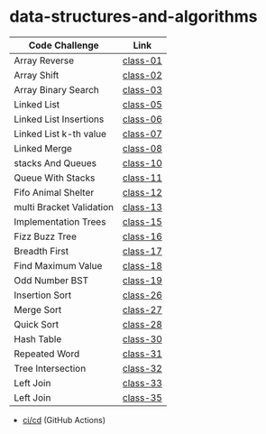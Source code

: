 # data-structures-and-algorithms

| Code Challenge | Link |
| -------------- | ---- |
| Array Reverse | [class-01](challenges/arrayReverse) |
| Array Shift | [class-02](challenges/arrayShift) |
| Array Binary Search | [class-03](challenges/arrayBinarySearch) |
| Linked List | [class-05](challenges/linkedList) |
| Linked List Insertions | [class-06](challenges/linkedList) |
| Linked List k-th value | [class-07](challenges/linkedList) |
| Linked Merge | [class-08](challenges/llMerge) |
| stacks And Queues | [class-10](challenges/stacksAndQueues) |
| Queue With Stacks | [class-11](challenges/queueWithStacks) |
| Fifo Animal Shelter | [class-12](challenges/fifoAnimalShelter) |
| multi Bracket Validation | [class-13](challenges/multiBracketValidation) |
| Implementation Trees | [class-15](challenges/tree) |
| Fizz Buzz Tree | [class-16](challenges/fizzBuzzTree) |
| Breadth First | [class-17](challenges/BinaryTree) |
| Find Maximum Value | [class-18](challenges/findMaximumValue) |
| Odd Number BST | [class-19](challenges/oddNumBst) |
| Insertion Sort | [class-26](challenges/insertionSort) |
| Merge Sort | [class-27](challenges/mergeSort) |
| Quick Sort | [class-28](challenges/quickSort) |
| Hash Table | [class-30](challenges/hashtable) |
| Repeated Word | [class-31](challenges/repeatedWord) |
| Tree Intersection | [class-32](challenges/treeIntersection) |
| Left Join | [class-33](challenges/leftJoin) |
| Left Join | [class-35](challenges/graph) |


- [ci/cd](https://github.com/EsraaMamoun-401-advanced-javascript/data-structures-and-algorithms/actions) (GitHub Actions)